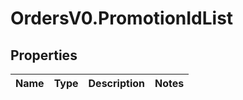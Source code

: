 # OrdersV0.PromotionIdList

## Properties
Name | Type | Description | Notes
------------ | ------------- | ------------- | -------------


